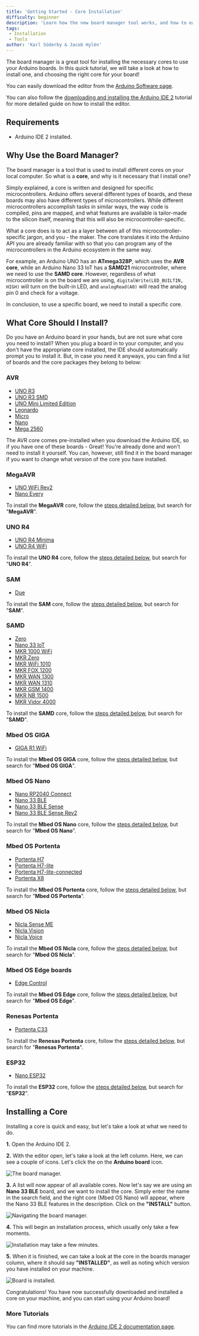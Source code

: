 ```yaml
---
title: 'Getting Started - Core Installation'
difficulty: beginner
description: 'Learn how the new board manager tool works, and how to easily install the boards you want to use in the Arduino IDE 2.'
tags:
 - Installation
 - Tools
author: 'Karl Söderby & Jacob Hylén'
---
```


The board manager is a great tool for installing the necessary cores to use your Arduino boards. In this quick tutorial, we will take a look at how to install one, and choosing the right core for your board! 

You can easily download the editor from the [Arduino Software page](https://www.arduino.cc/en/software). 

You can also follow the [downloading and installing the Arduino IDE 2](/software/ide-v2/tutorials/getting-started/ide-v2-downloading-and-installing) tutorial for more detailed guide on how to install the editor.

## Requirements

- Arduino IDE 2 installed. 

## Why Use the Board Manager?

The board manager is a tool that is used to install different cores on your local computer. So what is a **core**, and why is it necessary that I install one?

Simply explained, a core is written and designed for specific microcontrollers. Arduino offers several different types of boards, and these boards may also have different types of microcontrollers. While different microcontrollers accomplish tasks in similar ways, the way code is compiled, pins are mapped, and what features are available is tailor-made to the silicon itself, meaning that this will also be microcontroller-specific. 

What a core does is to act as a layer between all of this microcontroller-specific jargon, and you - the maker. The core translates it into the Arduino API you are already familiar with so that you can program any of the microcontrollers in the Arduino ecosystem in the same way.

For example, an Arduino UNO has an **ATmega328P**, which uses the **AVR core**, while an Arduino Nano 33 IoT has a **SAMD21** microcontroller, where we need to use the **SAMD core**. However, regardless of what microcontroller is on the board we are using, `digitalWrite(LED_BUILTIN, HIGH)` will turn on the built-in LED, and `analogRead(A0)` will read the analog pin 0 and check for a voltage.

In conclusion, to use a specific board, we need to install a specific core. 


## What Core Should I Install?

Do you have an Arduino board in your hands, but are not sure what core you need to install? When you plug a board in to your computer, and you don't have the appropriate core installed, the IDE should automatically prompt you to install it. But, in case you need it anyways, you can find a list of boards and the core packages they belong to below:

### AVR
- [UNO R3](/hardware/uno-rev3)
- [UNO R3 SMD](/hardware/uno-rev3-smd)
- [UNO Mini Limited Edition](/hardware/uno-mini-le)
- [Leonardo](/hardware/leonardo)
- [Micro](/hardware/micro)
- [Nano](/hardware/nano)
- [Mega 2560](/hardware/mega-2560)

The AVR core comes pre-installed when you download the Arduino IDE, so if you have one of these boards - Great! You're already done and won't need to install it yourself. You can, however, still find it in the board manager if you want to change what version of the core you have installed. 

### MegaAVR
- [UNO WiFi Rev2](/hardware/uno-wifi-rev2)
- [Nano Every](/hardware/nano-every)

To install the **MegaAVR** core, follow the [steps detailed below](#installing-a-core), but search for "**MegaAVR**".

### UNO R4 
- [UNO R4 Minima](/hardware/uno-r4-minima)
- [UNO R4 WiFi](/hardware/uno-r4-wifi)

To install the **UNO R4** core, follow the [steps detailed below](#installing-a-core), but search for "**UNO R4**".

### SAM
- [Due](/hardware/due)

To install the **SAM** core, follow the [steps detailed below](#installing-a-core), but search for "**SAM**".

### SAMD
- [Zero](/hardware/zero)
- [Nano 33 IoT](/hardware/nano-33-iot)
- [MKR 1000 WiFi](/hardware/mkr-1000-wifi)
- [MKR Zero](/hardware/mkr-zero)
- [MKR WiFi 1010](/hardware/mkr-wifi-1010)
- [MKR FOX 1200](/hardware/mkr-fox-1200)
- [MKR WAN 1300](/hardware/mkr-wan1300)
- [MKR WAN 1310](/hardware/mkr-wan1310)
- [MKR GSM 1400](/hardware/mkr-gsm-1400)
- [MKR NB 1500](/hardware/mkr-nb-1500)
- [MKR Vidor 4000](/hardware/mkr-vidor-4000)

To install the **SAMD** core, follow the [steps detailed below](#installing-a-core), but search for "**SAMD**".

### Mbed OS GIGA 
- [GIGA R1 WiFi](/hardware/giga-r1-wifi)

To install the **Mbed OS GIGA** core, follow the [steps detailed below](#installing-a-core), but search for "**Mbed OS GIGA**".

### Mbed OS Nano
- [Nano RP2040 Connect](/hardware/nano-rp2040-connect)
- [Nano 33 BLE](/hardware/nano-33-ble)
- [Nano 33 BLE Sense](/hardware/nano-33-ble-sense)
- [Nano 33 BLE Sense Rev2](/hardware/nano-33-ble-sense-rev2)

To install the **Mbed OS Nano** core, follow the [steps detailed below](#installing-a-core), but search for "**Mbed OS Nano**".

### Mbed OS Portenta
- [Portenta H7](/hardware/portenta-h7)
- [Portenta H7-lite](/hardware/portenta-h7-lite)
- [Portenta H7-lite-connected](/hardware/portenta-h7-lite-connected)
- [Portenta X8](/hardware/portenta-x8)

To install the **Mbed OS Portenta** core, follow the [steps detailed below](#installing-a-core), but search for "**Mbed OS Portenta**".

### Mbed OS Nicla
- [Nicla Sense ME](/hardware/nicla-sense-me)
- [Nicla Vision](/hardware/nicla-vision)
- [Nicla Voice](/hardware/nicla-voice)

To install the **Mbed OS Nicla** core, follow the [steps detailed below](#installing-a-core), but search for "**Mbed OS Nicla**".

### Mbed OS Edge boards
- [Edge Control](/hardware/edge-control)

To install the **Mbed OS Edge** core, follow the [steps detailed below](#installing-a-core), but search for "**Mbed OS Edge**".

### Renesas Portenta
- [Portenta C33](/hardware/portenta-c33)

To install the **Renesas Portenta** core, follow the [steps detailed below](#installing-a-core), but search for "**Renesas Portenta**".

### ESP32
- [Nano ESP32](/hardware/nano-esp32)

To install the **ESP32** core, follow the [steps detailed below](#installing-a-core), but search for "**ESP32**".

## Installing a Core

Installing a core is quick and easy, but let's take a look at what we need to do. 

**1.** Open the Arduino IDE 2. 

**2.** With the editor open, let's take a look at the left column. Here, we can see a couple of icons. Let's click the on the **Arduino board** icon.

![The board manager.](assets/installing-a-core-img01.png)

**3.** A list will now appear of all available cores. Now let's say we are using an **Nano 33 BLE** board, and we want to install the core. Simply enter the name in the search field, and the right core (Mbed OS Nano) will appear, where the Nano 33 BLE features in the description. Click on the **"INSTALL"** button.

![Navigating the board manager.](assets/installing-a-core-img02.png)

**4.** This will begin an installation process, which usually only take a few moments. 

![Installation may take a few minutes.](assets/installing-a-core-img03.png)

**5.** When it is finished, we can take a look at the core in the boards manager column, where it should say **"INSTALLED"**, as well as noting which version you have installed on your machine.

![Board is installed.](assets/installing-a-core-img04.png)

Congratulations! You have now successfully downloaded and installed a core on your machine, and you can start using your Arduino board! 

### More Tutorials

You can find more tutorials in the [Arduino IDE 2 documentation page](/software/ide-v2/).